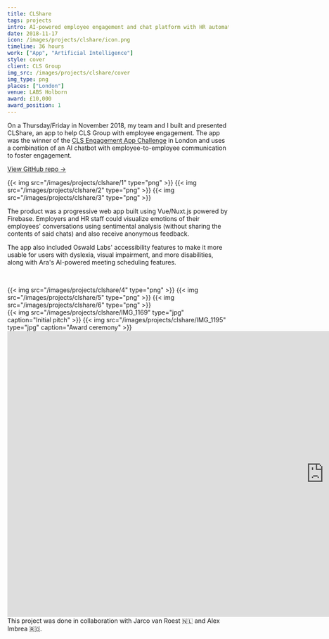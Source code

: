 ```yaml
---
title: CLShare
tags: projects
intro: AI-powered employee engagement and chat platform with HR automation and analytics for CLS Group
date: 2018-11-17
icon: /images/projects/clshare/icon.png
timeline: 36 hours
work: ["App", "Artificial Intelligence"]
style: cover
client: CLS Group
img_src: /images/projects/clshare/cover
img_type: png
places: ["London"]
venue: LABS Holborn
award: £10,000
award_position: 1
---
```


On a Thursday/Friday in November 2018, my team and I built and presented CLShare, an app to help CLS Group with employee engagement. The app was the winner of the [CLS Engagement App Challenge](https://clsinnovation.bemyapp.com/) in London and uses a combination of an AI chatbot with employee-to-employee communication to foster engagement.

[View GitHub repo &rarr;](https://github.com/AnandChowdhary/cls-innovation)

<div class="three-images">
	{{< img src="/images/projects/clshare/1" type="png" >}}
	{{< img src="/images/projects/clshare/2" type="png" >}}
	{{< img src="/images/projects/clshare/3" type="png" >}}
</div>

The product was a progressive web app built using Vue/Nuxt.js powered by Firebase. Employers and HR staff could visualize emotions of their employees' conversations using sentimental analysis (without sharing the contents of said chats) and also receive anonymous feedback.

The app also included Oswald Labs' accessibility features to make it more usable for users with dyslexia, visual impairment, and more disabilities, along with Ara's AI-powered meeting scheduling features.

<div class="three-images" style="padding-top: 2rem">
	{{< img src="/images/projects/clshare/4" type="png" >}}
	{{< img src="/images/projects/clshare/5" type="png" >}}
	{{< img src="/images/projects/clshare/6" type="png" >}}
</div>

<div class="two-images">
	{{< img src="/images/projects/clshare/IMG_1169" type="jpg" caption="Initial pitch" >}}
	{{< img src="/images/projects/clshare/IMG_1195" type="jpg" caption="Award ceremony" >}}
</div>

<iframe src="https://docs.google.com/presentation/d/e/2PACX-1vR9P4UnwfCiXlVVZRZSDyHX0c4mLeTx7d26iSD8yJ0BQmZU0Z4yPUKQPr5M6PcmEAKAY350yWEaC-w6/embed?start=false&loop=true&delayms=3000" frameborder="0" width="1440" height="650" allowfullscreen="true" mozallowfullscreen="true" webkitallowfullscreen="true"></iframe>

<footer>This project was done in collaboration with Jarco van Roest 🇳🇱 and Alex Imbrea 🇷🇴.</footer>